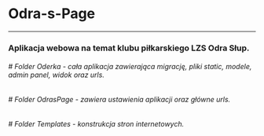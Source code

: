 # Odra-s-Page
<hr>
<h3>Aplikacja webowa na temat klubu piłkarskiego LZS Odra Słup.</h3>
<h6># Folder Oderka - cała aplikacja zawierająca migrację, pliki static, modele, admin panel, widok oraz urls.</h6>
<h6># Folder OdrasPage - zawiera ustawienia aplikacji oraz główne urls.</h6>
<h6># Folder Templates - konstrukcja stron internetowych.</h6>
